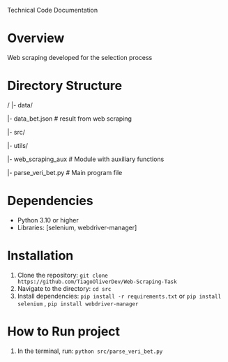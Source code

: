 Technical Code Documentation

# Overview

Web scraping developed for the selection process

# Directory Structure

/
|- data/

|- data_bet.json # result from web scraping

|- src/

|- utils/

|- web_scraping_aux # Module with auxiliary functions

|- parse_veri_bet.py # Main program file


# Dependencies
- Python 3.10 or higher
- Libraries: [selenium, webdriver-manager]

# Installation
1. Clone the repository: `git clone https://github.com/TiagoOliverDev/Web-Scraping-Task`
2. Navigate to the directory: `cd src`
3. Install dependencies: `pip install -r requirements.txt` or `pip install selenium` , `pip install webdriver-manager `

# How to Run project
1. In the terminal, run: `python src/parse_veri_bet.py`



